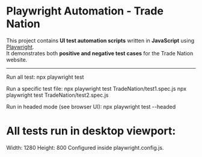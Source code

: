 # Playwright Automation - Trade Nation

This project contains **UI test automation scripts** written in **JavaScript** using [Playwright](https://playwright.dev/).  
It demonstrates both **positive and negative test cases** for the Trade Nation website.

---
Run all test:
npx playwright test


Run a specific test file:
npx playwright test TradeNation/test1.spec.js
npx playwright test TradeNation/test2.spec.js

Run in headed mode (see browser UI): npx playwright test --headed

# All tests run in desktop viewport:

Width: 1280
Height: 800
Configured inside playwright.config.js.
